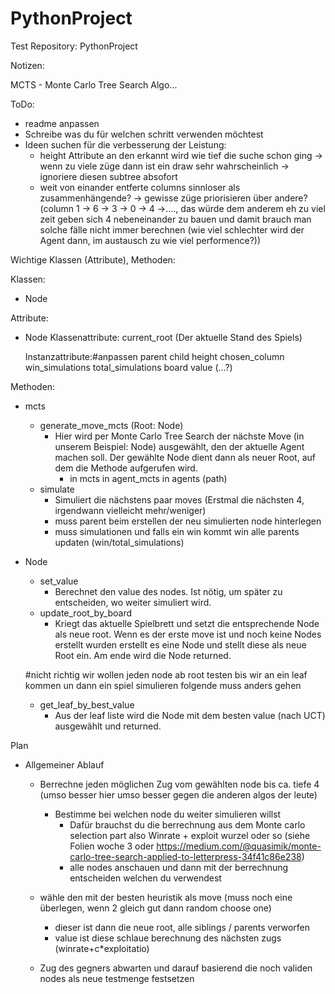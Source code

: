 # PythonProject
Test Repository: PythonProject

Notizen:

MCTS - Monte Carlo Tree Search Algo...

ToDo:
-   readme anpassen
-   Schreibe was du für welchen schritt verwenden möchtest
-   Ideen suchen für die verbesserung der Leistung:
    - height Attribute an den erkannt wird wie tief die suche schon ging -> wenn zu viele züge dann ist ein draw sehr wahrscheinlich -> ignoriere diesen subtree absofort
    - weit von einander entferte columns sinnloser als zusammenhängende? -> gewisse züge priorisieren über andere? (column 1 -> 6 -> 3 -> 0 -> 4 ->...., das würde dem anderem eh zu viel zeit geben sich 4 nebeneinander zu bauen und damit brauch man solche fälle nicht immer berechnen (wie viel schlechter wird der Agent dann, im austausch zu wie viel performence?))

Wichtige Klassen (Attribute), Methoden:

Klassen: 
-   Node


Attribute:
-   Node
    Klassenattribute:
        current_root (Der aktuelle Stand des Spiels)
        
    Instanzattribute:#anpassen
        parent
        child
        height
        chosen_column
        win_simulations
        total_simulations
        board
        value
        (...?)

Methoden: 
-   mcts
    - generate_move_mcts (Root: Node)
        - Hier wird per Monte Carlo Tree Search der nächste Move (in unserem Beispiel: Node) ausgewählt, den der aktuelle Agent machen  soll. Der gewählte Node dient dann als neuer Root, auf dem die Methode aufgerufen wird.
            -   in mcts in agent_mcts in agents (path)
    - simulate
        - Simuliert die nächstens paar moves (Erstmal die nächsten 4, irgendwann vielleicht mehr/weniger)
        - muss parent beim erstellen der neu simulierten node hinterlegen
        - muss simulationen und falls ein win kommt win alle parents updaten (win/total_simulations)

-   Node
    - set_value
        - Berechnet den value des nodes. Ist nötig, um später zu entscheiden, wo weiter simuliert wird.
    - update_root_by_board
        - Kriegt das aktuelle Spielbrett und setzt die entsprechende Node als neue root. Wenn es der erste move ist und noch keine Nodes erstellt wurden erstellt es eine Node und stellt diese als neue Root ein. Am ende wird die Node returned.
    
    #nicht richtig wir wollen jeden node ab root testen bis wir an ein leaf kommen un dann ein spiel simulieren folgende muss anders gehen
    - get_leaf_by_best_value    
        - Aus der leaf liste wird die Node mit dem besten value (nach UCT) ausgewählt und returned.


Plan
-   Allgemeiner Ablauf
    
    -   Berrechne jeden möglichen Zug vom gewählten node bis ca. tiefe 4 (umso besser hier umso besser gegen die anderen algos der leute)

        - Bestimme bei welchen node du weiter simulieren willst
            - Dafür brauchst du die berrechnung aus dem Monte carlo selection part also Winrate + exploit wurzel oder so (siehe Folien woche 3 oder https://medium.com/@quasimik/monte-carlo-tree-search-applied-to-letterpress-34f41c86e238) 
            - alle nodes anschauen und dann mit der berrechnung entscheiden welchen du verwendest  
   
    -   wähle den mit der besten heuristik als move (muss noch eine überlegen, wenn 2 gleich gut dann random choose one)
        
        - dieser ist dann die neue root, alle siblings / parents verworfen
        - value ist diese schlaue berechnung des nächsten zugs (winrate+c*exploitatio)
    
    -   Zug des gegners abwarten und darauf basierend die noch validen nodes als neue testmenge festsetzen





